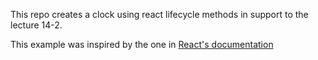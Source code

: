 This repo creates a clock using react lifecycle methods in support to the lecture 14-2.

This example was inspired by the one in [React's documentation](https://pt-br.reactjs.org/docs/state-and-lifecycle.html)
